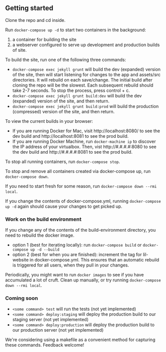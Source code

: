 Getting started
---------------
Clone the repo and cd inside.

Run ```docker-compose up -d``` to start two containers in the background:
1)  a container for building the site
2)  a webserver configured to serve up development and production builds of site.

To build the site, run one of the following three commands:
- ```docker-compose exec jekyll grunt``` will build the dev (expanded) version of the site, then will start listening for changes to the app and assets/src directories. It will rebuild on each save/change. The initial build after cloning the repo will be the slowest. Each subsequent rebuild should take 2-7 seconds. To stop the process, press control + c.
- ```docker-compose exec jekyll grunt build:dev``` will build the dev (expanded) version of the site, and then return.
- ```docker-compose exec jekyll grunt build:prod``` will build the production (compressed) version of the site, and then return.

To view the current builds in your browser:
- If you are running Docker for Mac, visit http://localhost:8080/ to see the dev build and http://localhost:8081 to see the prod build.
- If you are running Docker Machine, run ```docker-machine ip``` to discover the IP address of your virtualbox. Then, vist http://#.#.#.#:8080 to see the dev build and http://#.#.#.#:8081 to see the prod build.

To stop all running containers, run ```docker-compose stop```.

To stop and remove all containers created via docker-compose up, run ```docker-compose down```.

If you need to start fresh for some reason, run ```docker-compose down --rmi local```.

If you change the contents of docker-compose.yml, running ```docker-compose up -d``` again should cause your changes to get picked up.

### Work on the build environment

If you change any of the contents of the build-environment directory, you need to rebuild the docker image.
- option 1 (best for iterating locally): run ```docker-compose build``` or ```docker-compose up -d --build```
- option 2 (best for when you are finished): increment the tag for lil-website in docker-compose.yml. This ensures that an automatic rebuild is triggered for all users, when they pull in your changes.

Periodically, you might want to run ```docker images``` to see if you have accumulated a lot of cruft. Clean up manually, or try running ```docker-compose down --rmi local```.

### Coming soon
- ```<some command> test``` will run the tests (not yet implemented)
- ```<some command> deploy:staging``` will deploy the production build to our staging server (not yet implemented)
- ```<some command> deploy:production``` will deploy the production build to our production server (not yet implemented)

We're considering using a makefile as a convenient method for capturing these commands. Feedback welcome!
